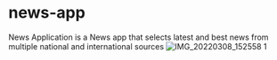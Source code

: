 # news-app
News Application is a News app that selects latest and best news from multiple national and international sources 
![IMG_20220308_152558 1](https://user-images.githubusercontent.com/76426940/157247974-78dea894-97db-4832-9d86-50bf70da25af.jpg)
